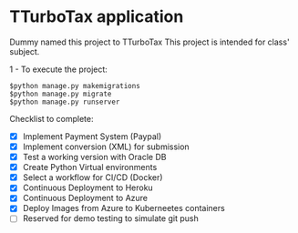 # TTurboTax application
 Dummy named this project to TTurboTax
 This project is intended for class' subject.

1 - To execute the project:
```
$python manage.py makemigrations
$python manage.py migrate
$python manage.py runserver
```

Checklist to complete:

- [X] Implement Payment System (Paypal)
- [X] Implement conversion (XML) for submission
- [X] Test a working version with Oracle DB 
- [X] Create Python Virtual environments
- [X] Select a workflow for CI/CD (Docker)
- [X] Continuous Deployment to Heroku
- [X] Continuous Deployment to Azure
- [X] Deploy Images from Azure to Kuberneetes containers
- [ ] Reserved for demo testing to simulate git push
